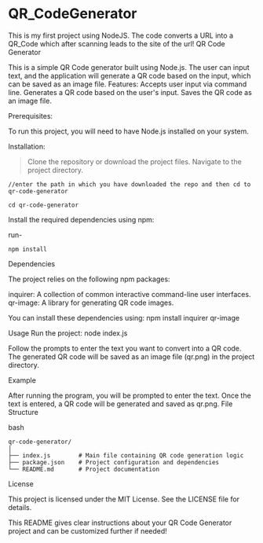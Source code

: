 # QR_CodeGenerator
This is my first project using NodeJS. The code converts a URL into a QR_Code which after scanning leads to the site of the url!
QR Code Generator

This is a simple QR Code generator built using Node.js. The user can input text, and the application will generate a QR code based on the input, which can be saved as an image file.
Features:
Accepts user input via command line.
Generates a QR code based on the user's input.
Saves the QR code as an image file.

Prerequisites: 

To run this project, you will need to have Node.js installed on your system.

Installation:
>Clone the repository or download the project files.
>Navigate to the project directory.
    
    //enter the path in which you have downloaded the repo and then cd to qr-code-generator
    
    cd qr-code-generator
    
Install the required dependencies using npm:

run-

    npm install

Dependencies

The project relies on the following npm packages:

inquirer: A collection of common interactive command-line user interfaces.
qr-image: A library for generating QR code images.

You can install these dependencies using:
    npm install inquirer qr-image

Usage
Run the project:
    node index.js

Follow the prompts to enter the text you want to convert into a QR code.
The generated QR code will be saved as an image file (qr.png) in the project directory.

Example

After running the program, you will be prompted to enter the text. Once the text is entered, a QR code will be generated and saved as qr.png.
File Structure

bash

    qr-code-generator/
    │
    ├── index.js        # Main file containing QR code generation logic
    ├── package.json    # Project configuration and dependencies
    └── README.md       # Project documentation

License

This project is licensed under the MIT License. See the LICENSE file for details.

This README gives clear instructions about your QR Code Generator project and can be customized further if needed!
